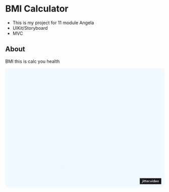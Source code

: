 #  BMI Calculator

- This is my project for 11 module Angela
- UIKit/Storyboard
- MVC

## About

BMI this is calc you health

![BMI_Calculator](Images/animate.gif)
